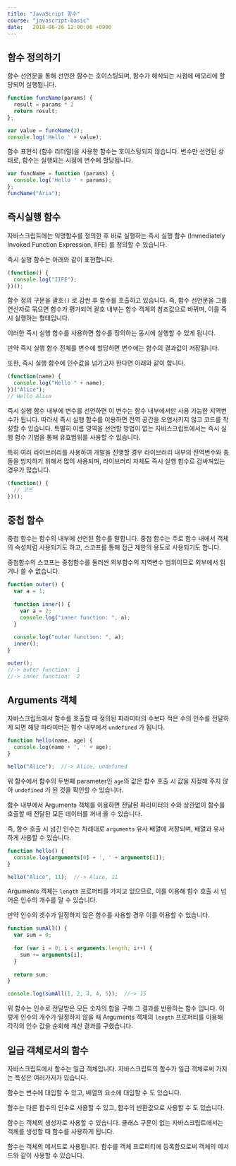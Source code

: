 ```yaml
---
title: "JavaScript 함수"
course: "javascript-basic"
date:   2018-06-26 12:00:00 +0900
---
```






## 함수 정의하기

함수 선언문을 통해 선언한 함수는 호이스팅되며, 함수가 해석되는 시점에 메모리에 할당되어 실행됩니다.

```js
function funcName(params) {
  result = params * 2
  return result;
};

var value = funcName(3);
console.log('Hello ' + value);
```



함수 표현식 (함수 리터럴)을 사용한 함수는 호이스팅되지 않습니다. 변수만 선언된 상태로, 함수는 실행되는 시점에 변수에 할당됩니다.

```js
var funcName = function (params) {
  console.log('Hello ' + params);
};
funcName("Aria");
```





## 즉시실행 함수

자바스크립트에는 익명함수를 정의한 후 바로 실행하는 즉시 실행 함수 (Immediately Invoked Function Expression, IIFE) 를 정의할 수 있습니다. 

즉시 실행 함수는 아래와 같이 표현합니다.

```js
(function() {
  console.log("IIFE");
})();
```

함수 정의 구문을 괄호`()` 로 감싼 후 함수를 호출하고 있습니다. 즉, 함수 선언문을 그룹연산자로 묶으면 함수가 평가되어 괄호 내부는 함수 객체의 참조값으로 바뀌며, 이를 즉시 실행하는 형태입니다.

이러한 즉시 실행 함수를 사용하면 함수를 정의하는 동시에 실행할 수 있게 됩니다.

만약 즉시 실행 함수 전체를 변수에 할당하면 변수에는 함수의 결과값이 저장됩니다.



또한, 즉시 실행 함수에 인수값을 넘기고자 한다면 아래와 같이 합니다.

```js
(function(name) {
  console.log("Hello " + name);
})("Alice");
// Hello Alice
```



즉시 실행 함수 내부에 변수를 선언하면 이 변수는 함수 내부에서만 사용 가능한 지역변수가 됩니다. 따라서 즉시 실행 함수를 이용하면 전역 공간을 오염시키지 않고 코드를 작성할 수 있습니다. 특별히 이름 영역을 선언할 방법이 없는 자바스크립트에서는 즉시 실행 함수 기법을 통해 유효범위를 사용할 수 있습니다.

특히 여러 라이브러리를 사용하여 개발을 진행할 경우 라이브러리 내부의 전역변수와 충돌을 방지하기 위해서 많이 사용되며, 라이브러리 자체도 즉시 실행 함수로 감싸져있는 경우가 많습니다.

```js
(function() {
  // 코드
})();
```





## 중첩 함수

중첩 함수는 함수의 내부에 선언된 함수를 말합니다. 중첩 함수는 주로 함수 내에서 객체의 속성처럼 사용되기도 하고, 스코프를 통해 접근 제한의 용도로 사용되기도 합니다.

중첩함수의 스코프는 중첩함수를 둘러싼 외부함수의 지역변수 범위이므로 외부에서 읽거나 쓸 수 없습니다.

```js
function outer() {
  var a = 1;
  
  function inner() {
    var a = 2;
    console.log("inner function: ", a);
  }
  
  console.log("outer function: ", a);
  inner();
}

outer();
//-> outer function:  1
//-> inner function:  2
```





## Arguments 객체

자바스크립트에서 함수를 호출할 때 정의된 파라미터의 수보다 적은 수의 인수를 전달하게 되면 해당 파라미터는 함수 내부에서 `undefined` 가 됩니다.



```js
function hello(name, age) {
  console.log(name + ', ' + age);
}

hello("Alice");  //-> Alice, undefined
```

위 함수에서 함수의 두번째 parameter인 `age`의 값은 함수 호출 시 값을 지정해 주지 않아 `undefined` 가 된 것을 확인할 수 있습니다.



함수 내부에서 Arguments 객체를 이용하면 전달된 파라미터의 수와 상관없이 함수를 호출할 때 전달된 모든 데이터를 꺼내 올 수 있습니다.

즉, 함수 호출 시 넘긴 인수는 차례대로 `arguments` 유사 배열에 저장되며, 배열과 유사하게 사용할 수 있습니다.

```javascript
function hello() {
  console.log(arguments[0] + ', ' + arguments[1]);
}

hello("Alice", 11);  //-> Alice, 11
```



Arguments 객체는 `length` 프로퍼티를 가지고 있으므로, 이를 이용해 함수 호출 시 넘어온 인수의 개수를 알 수 있습니다.

만약 인수의 갯수가 일정하지 않은 함수를 사용할 경우 이를 이용할 수 있습니다.



```js
function sumAll() {
  var sum = 0;
  
  for (var i = 0; i < arguments.length; i++) {
    sum += arguments[i];
  }
  
  return sum;
}

console.log(sumAll(1, 2, 3, 4, 5));  //-> 15
```

위 함수는 인수로 전달받은 모든 숫자의 합을 구해 그 결과를 반환하는 함수 입니다. 이렇게 인수의 개수가 일정하지 않을 때 Arguments 객체의 `length` 프로퍼티를 이용해 각각의 인수 값을 순회해 계산 결과를 구했습니다.





## 일급 객체로서의 함수

자바스크립트에서 함수는 일급 객체입니다. 자바스크립트의 함수가 일급 객체로써 가지는 특성은 여러가지가 있습니다. 

함수는 변수에 대입할 수 있고, 배열의 요소에 대입할 수 도 있습니다.

함수는 다른 함수의 인수로 사용할 수 있고, 함수의 반환값으로 사용할 수 도 있습니다.

함수는 객체의 생성자로 사용할 수 있습니다. 클래스 구문이 없는 자바스크립트에서는 객체를 생성할 때 함수를 사용하게 됩니다. 

함수는 객체의 메서드로 사용됩니다. 함수를 객체 프로퍼티에 등록함으로써 객체의 메서드와 같이 사용할 수 있습니다.

